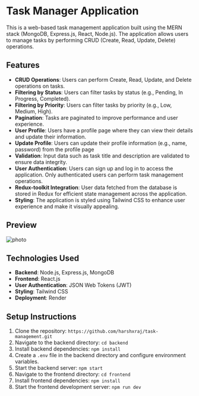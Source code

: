 # Task Manager Application
This is a web-based task management application built using the MERN stack (MongoDB, Express.js, React, Node.js). The application allows users to manage tasks by performing CRUD (Create, Read, Update, Delete) operations.

## Features
- **CRUD Operations**: Users can perform Create, Read, Update, and Delete operations on tasks.
- **Filtering by Status**: Users can filter tasks by status (e.g., Pending, In Progress, Completed).
- **Filtering by Priority**: Users can filter tasks by priority (e.g., Low, Medium, High).
- **Pagination**: Tasks are paginated to improve performance and user experience.
- **User Profile**: Users have a profile page where they can view their details and update their information.
- **Update Profile**: Users can update their profile information (e.g., name, password) from the profile page
- **Validation**: Input data such as task title and description are validated to ensure data integrity.
- **User Authentication**: Users can sign up and log in to access the application. Only authenticated users can perform task management operations.
- **Redux-toolkit Integration**: User data fetched from the database is stored in Redux for efficient state management across the application.
- **Styling**: The application is styled using Tailwind CSS to enhance user experience and make it visually appealing.

## Preview
![photo](https://github.com/harshxraj/task-management/assets/128404446/02ab5d0f-a93a-4f93-904d-70a8b311405c)

## Technologies Used
- **Backend**: Node.js, Express.js, MongoDB
- **Frontend**: React.js
- **User Authentication**: JSON Web Tokens (JWT)
- **Styling**: Tailwind CSS
- **Deployment**: Render

## Setup Instructions

1. Clone the repository: `https://github.com/harshxraj/task-management.git`
2. Navigate to the backend directory: `cd backend`
3. Install backend dependencies: `npm install`
4. Create a `.env` file in the backend directory and configure environment variables.
5. Start the backend server: `npm start`
6. Navigate to the frontend directory: `cd frontend`
7. Install frontend dependencies: `npm install`
8. Start the frontend development server: `npm run dev`

